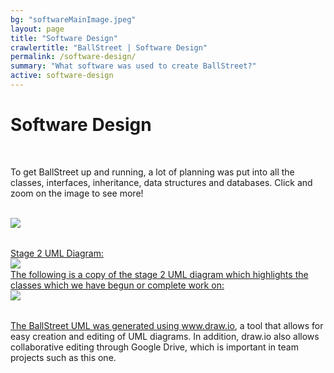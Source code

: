 ```yaml
---
bg: "softwareMainImage.jpeg"
layout: page
title: "Software Design"
crawlertitle: "BallStreet | Software Design"
permalink: /software-design/
summary: "What software was used to create BallStreet?"
active: software-design
---
```


# Software Design

<br>

To get BallStreet up and running, a lot of planning was put into all the classes, interfaces, inheritance, data structures and databases. Click and zoom on the image to see more!  <!-- <a href="https://www.draw.io/?state=%7B%22ids%22:%5B%220B2_xE3oTVp1gM3ZoU01CNUo5UjA%22%5D,%22action%22:%22open%22,%22userId%22:%22{userId}%22%7D#G0B2_xE3oTVp1gM3ZoU01CNUo5UjA" target = "_blank"> Click to see BallStreet's UML Diagrams.</a> -->

<br>
<a href="https://pfindan.github.io/CS2212-Team5/assets/images/uml.png">
<img src= "/CS2212-Team5/assets/images/uml.png" align = "left"/>
<br>
<br>

Stage 2 UML Diagram:
<br>
<a href="https://pfindan.github.io/CS2212-Team5/assets/images/uml2.png">
<img src= "/CS2212-Team5/assets/images/uml2.png" align = "left"/>
<br>
The following is a copy of the stage 2 UML diagram which highlights the classes which we have begun or complete work on:
<br>
<a href="https://pfindan.github.io/CS2212-Team5/assets/images/uml2-highlighted.png">
<img src= "/CS2212-Team5/assets/images/uml2-highlighted.png" align = "left"/>
<br>
<br>

The BallStreet UML was generated using www.draw.io, a tool that allows for easy creation and editing of UML diagrams. In addition, draw.io also allows collaborative editing through Google Drive, which is important in team projects such as this one.

